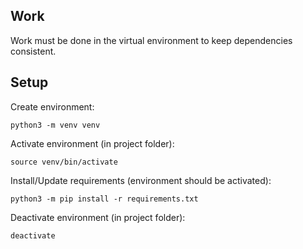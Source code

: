 ## Work

Work must be done in the virtual environment to keep dependencies consistent.

## Setup

Create environment:

```
python3 -m venv venv
```

Activate environment (in project folder):

```
source venv/bin/activate
```

Install/Update requirements (environment should be activated):

```
python3 -m pip install -r requirements.txt
```

Deactivate environment (in project folder):

```
deactivate
```
